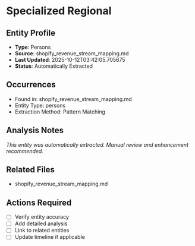 # Specialized Regional

## Entity Profile
- **Type**: Persons
- **Source**: shopify_revenue_stream_mapping.md
- **Last Updated**: 2025-10-12T03:42:05.705675
- **Status**: Automatically Extracted

## Occurrences
- Found in: shopify_revenue_stream_mapping.md
- Entity Type: persons
- Extraction Method: Pattern Matching

## Analysis Notes
*This entity was automatically extracted. Manual review and enhancement recommended.*

## Related Files
- shopify_revenue_stream_mapping.md

## Actions Required
- [ ] Verify entity accuracy
- [ ] Add detailed analysis
- [ ] Link to related entities
- [ ] Update timeline if applicable
